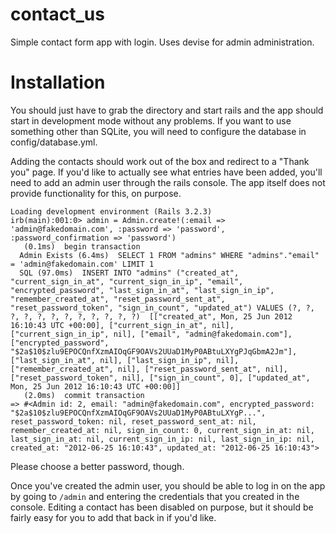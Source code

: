 contact_us
==========

Simple contact form app with login. Uses devise for admin administration.

# Installation

You should just have to grab the directory and start rails and the app should start in development mode without any problems.
If you want to use something other than SQLite, you will need to configure the database in config/database.yml.

Adding the contacts should work out of the box and redirect to a "Thank you" page. If you'd like to actually see what entries
have been added, you'll need to add an admin user through the rails console. The app itself does not provide functionality for
this, on purpose.

```
Loading development environment (Rails 3.2.3)
irb(main):001:0> admin = Admin.create!(:email => 'admin@fakedomain.com', :password => 'password', :password_confirmation => 'password')
   (0.1ms)  begin transaction
  Admin Exists (6.4ms)  SELECT 1 FROM "admins" WHERE "admins"."email" = 'admin@fakedomain.com' LIMIT 1
  SQL (97.0ms)  INSERT INTO "admins" ("created_at", "current_sign_in_at", "current_sign_in_ip", "email", "encrypted_password", "last_sign_in_at", "last_sign_in_ip", "remember_created_at", "reset_password_sent_at", "reset_password_token", "sign_in_count", "updated_at") VALUES (?, ?, ?, ?, ?, ?, ?, ?, ?, ?, ?, ?)  [["created_at", Mon, 25 Jun 2012 16:10:43 UTC +00:00], ["current_sign_in_at", nil], ["current_sign_in_ip", nil], ["email", "admin@fakedomain.com"], ["encrypted_password", "$2a$10$zlu9EPOCQnfXzmAIOqGF9OAVs2UUaD1MyP0ABtuLXYgPJqGbmA2Jm"], ["last_sign_in_at", nil], ["last_sign_in_ip", nil], ["remember_created_at", nil], ["reset_password_sent_at", nil], ["reset_password_token", nil], ["sign_in_count", 0], ["updated_at", Mon, 25 Jun 2012 16:10:43 UTC +00:00]]
   (2.0ms)  commit transaction
=> #<Admin id: 2, email: "admin@fakedomain.com", encrypted_password: "$2a$10$zlu9EPOCQnfXzmAIOqGF9OAVs2UUaD1MyP0ABtuLXYgP...", reset_password_token: nil, reset_password_sent_at: nil, remember_created_at: nil, sign_in_count: 0, current_sign_in_at: nil, last_sign_in_at: nil, current_sign_in_ip: nil, last_sign_in_ip: nil, created_at: "2012-06-25 16:10:43", updated_at: "2012-06-25 16:10:43">
```

Please choose a better password, though.

Once you've created the admin user, you should be able to log in on the app by going to ```/admin``` and entering the credentials that you created in the console.
Editing a contact has been disabled on purpose, but it should be fairly easy for you to add that back in if you'd like.